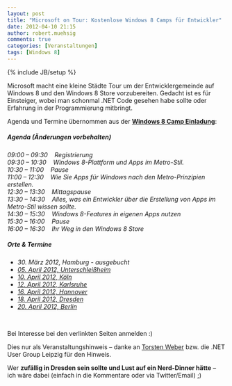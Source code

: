 ```yaml
---
layout: post
title: "Microsoft on Tour: Kostenlose Windows 8 Camps für Entwickler"
date: 2012-04-10 21:15
author: robert.muehsig
comments: true
categories: [Veranstaltungen]
tags: [Windows 8]
---
```

{% include JB/setup %}
<p>Microsoft macht eine kleine Städte Tour um der Entwicklergemeinde auf Windows 8 und den Windows 8 Store vorzubereiten. Gedacht ist es für Einsteiger, wobei man schonmal .NET Code gesehen habe sollte oder Erfahrung in der Programmierung mitbringt. </p> <p>Agenda und Termine übernommen aus der <a href="http://www.microsoft.com/germany/msdn/events/windows8/Introduction.mspx"><strong>Windows 8 Camp Einladung</strong></a>:</p> <h5><em>Agenda (Änderungen vorbehalten)</em></h5> <p><em>09:00 – 09:30&nbsp;&nbsp;&nbsp; Registrierung<br>09:30 – 10:30&nbsp;&nbsp;&nbsp; Windows 8-Plattform und Apps im Metro-Stil.<br>10:30 – 11:00&nbsp;&nbsp;&nbsp; Pause<br>11:00 – 12:30&nbsp;&nbsp;&nbsp; Wie Sie Apps für Windows nach den Metro-Prinzipien erstellen.<br>12:30 – 13:30&nbsp;&nbsp;&nbsp; Mittagspause<br>13:30 – 14:30&nbsp;&nbsp;&nbsp; Alles, was ein Entwickler über die Erstellung von Apps im Metro-Stil wissen sollte.<br>14:30 – 15:30&nbsp;&nbsp;&nbsp; Windows 8-Features in eigenen Apps nutzen<br>15:30 – 16:00&nbsp;&nbsp;&nbsp; Pause<br>16:00 – 16:30&nbsp;&nbsp;&nbsp; Ihr Weg in den Windows 8 Store</em> <h5><em>Orte &amp; Termine</em></h5> <ul> <li><em>30. März 2012, Hamburg - ausgebucht </em> <li><a href="https://msevents.microsoft.com/CUI/EventDetail.aspx?EventID=1032509407&amp;Culture=de-DE"><em>05. April 2012, Unterschleißheim</em></a> <li><a href="https://msevents.microsoft.com/CUI/EventDetail.aspx?EventID=1032509408&amp;Culture=de-DE"><em>10. April 2012, Köln</em></a> <li><a href="https://msevents.microsoft.com/CUI/EventDetail.aspx?EventID=1032509410&amp;Culture=de-DE"><em>12. April 2012, Karlsruhe</em></a> <li><a href="https://msevents.microsoft.com/CUI/EventDetail.aspx?EventID=1032509411&amp;Culture=de-DE"><em>16. April 2012, Hannover</em></a> <li><a href="https://msevents.microsoft.com/CUI/EventDetail.aspx?EventID=1032509412&amp;Culture=de-DE"><em>18. April 2012, Dresden</em></a> <li><a href="https://msevents.microsoft.com/CUI/EventDetail.aspx?EventID=1032509413&amp;Culture=de-DE"><em>20. April 2012, Berlin</em></a></li></ul> <p>&nbsp;</p> <p>Bei Interesse bei den verlinkten Seiten anmelden :)</p> <p>Dies nur als Veranstaltungshinweis – danke an <a href="http://www.torstenweber.de/">Torsten Weber</a> bzw. die .NET User Group Leipzig für den Hinweis. </p> <p>Wer <strong>zufällig in Dresden sein sollte und Lust auf ein Nerd-Dinner hätte</strong> – ich wäre dabei (einfach in die Kommentare oder via Twitter/Email) ;) </p>
